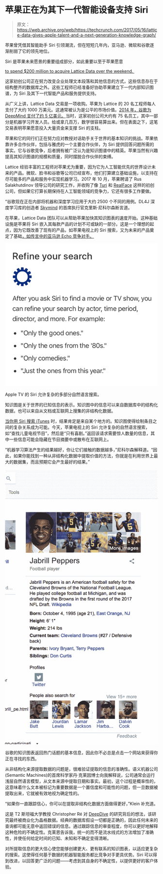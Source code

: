 # 苹果正在为其下一代智能设备支持 Siri 

> 原文：<https://web.archive.org/web/https://techcrunch.com/2017/05/16/lattice-data-gives-apple-talent-and-a-next-generation-knowledge-graph/>

苹果曾凭借其智能助手 Siri 引领潮流，但在短短几年内，亚马逊、微软和谷歌逐渐削弱了它的领先地位。

Siri 是苹果未来愿景的重要组成部分，如此重要以至于苹果愿意

[to spend $200 million to acquire Lattice Data over the weekend. ](https://web.archive.org/web/20221005221426/https://beta.techcrunch.com/2017/05/13/apple-acquires-ai-company-lattice-data-a-specialist-in-unstructured-dark-data/)

这家初创公司正在努力改变企业处理文本段落和其他信息的方式，这些信息存在于结构整齐的数据库之外。这些工程师已经准备好协助苹果建立下一代内部知识图谱，为 Siri 及其下一代智能产品和服务提供支持。

从广义上讲，Lattice Data 交易是一项收购。苹果为 Lattice 的 20 名工程师每人支付了大约 1000 万美元。这通常被认为是公平的市场价值。[2014 年，谷歌为 DeepMind 支付了约 5 亿美元。](https://web.archive.org/web/20221005221426/https://beta.techcrunch.com/2014/01/26/google-deepmind/)当时，这家初创公司大约有 75 名员工，其中一部分是机器学习开发人员。给或拿几百万，数学很容易算出来。但在表面之下，这笔交易表明苹果愿意投入大量资金来支撑 Siri 的支柱。

苹果和它的同行们正在努力应对教授对话助手关于世界的基本知识的挑战。苹果依靠许多合作伙伴，包括与雅虎的一个主要合作伙伴，为 Siri 提供回答问题所需的事实。它与谷歌竞争，后者拥有被广泛认为是知识图谱中的精英。苹果当然有兴趣提高其知识图谱的规模和质量，同时摆脱合作伙伴的束缚。

Lattice 经验丰富的工程师对苹果尤为重要，因为它为人工智能优先的世界设计未来的产品。微软、脸书和谷歌等公司已经宣布，他们打算建立基础设施，以支持在尽可能多的产品和服务中实现机器学习。2017 年 10 月，苹果聘请了 Rus Salakhutdinov 领导公司的研究工作，并收购了像 [Turi](https://web.archive.org/web/20221005221426/https://beta.techcrunch.com/2016/08/05/apple-acquires-turi-a-machine-learning-company/) 和 [RealFace](https://web.archive.org/web/20221005221426/http://www.timesofisrael.com/apple-buys-israels-facial-recognition-firm-realface-report/) 这样的初创公司，但如果它打算长期保持在人工智能领域的竞争力，它还有很多工作要做。

“谷歌现在正在内部将机器和深度学习应用于大约 2500 个不同的用例。DL4J 深度学习库的创造者 [Skymind](https://web.archive.org/web/20221005221426/http://skymind.io/) 的首席执行官克里斯·尼科尔森断言道。

在苹果，Lattice Data 团队可以从帮助苹果加快其知识图表的速度开始。这种基础设施是苹果将 Siri 嵌入其每款产品的计划不可或缺的一部分。这是一个理想的起点，因为它既改善了现有的产品，如苹果电视上的 Siri 搜索，又为未来的产品奠定了基础[，如传言中的亚马逊 Echo 竞争对手。](https://web.archive.org/web/20221005221426/https://beta.techcrunch.com/2016/09/23/apple-home-hub/)

![](img/5e7cac0d1ab1acd0b74565a65d072dcd.png)

Apple TV 的 Siri 允许复杂的多部分自然语言搜索。

知识图是关于世界的已知信息的表示。知识图中的信息可以来自数据库中的结构化数据，也可以来自从文档或互联网上搜集的非结构化数据。

[当你用 Siri 搜索 iTunes](https://web.archive.org/web/20221005221426/https://support.apple.com/en-us/HT205300) 时，结果肯定是来自某个地方的。知识图使得绘制条目之间的复杂关系成为可能。今天，苹果电视上的 Siri 允许复杂的自然语言搜索，如“查找儿童电视节目”，然后是“只有喜剧。”返回该请求需要惊人数量的信息，其中一些信息可能会隐藏在节目摘要中或散布在互联网上。

“机器学习算法产生的结果越好，你让它们接触的数据越多，”尼科尔森解释道。“因此，如果你能找到一种从非结构化数据中提取价值的方法，你就是在利用世界上最大的数据集，而且预期它会产生最好的结果。”

![](img/0bc6b41f0056e58bb447a3223fa5b0ea.png)

谷歌的知识图表返回热门话题的基本信息，因此你不必总是点击一个网站来获得你正在寻找的东西。

从非结构化来源提取数据的问题是，很难验证提取的信息的准确性。语义机器公司(Semantic Machines)的首席科学家丹·克莱因博士向我解释说，公司通常会运行浅层自然语言模型，从文本来源中提取日期和事实。最初，这个过程是概率性的，这意味着什么文本被标记为重要数据是一个置信度和可能性的问题，但一旦数据被提取出来，它就被有效地视为确定性的。

“如果你一直跟踪信心，你可以在提取非结构化数据方面做得更好，”Klein 补充道。

这是 T2 斯坦福大学教授 Christopher Ré 对 [DeepDive](https://web.archive.org/web/20221005221426/http://deepdive.stanford.edu/) 的研究背后的想法，该研究最终被商业化为晶格数据。经典的数据库假设一切都是正确的，因此任何未来的查询都可能无意中返回错误的信息。通过跟踪信息的审查程度，你可以更好地解释这种危险的不确定性。克莱恩告诉我，统一的而不是流水线式的方法增加了准确性，并使任何给定时间的已知、未知和不确定变得清晰。

对所提取信息的更大信心使您能够创建更大、更有联系的知识图表，以适应更复杂的搜索。这使得任何基于数据的机器智能服务都比竞争对手更具优势。Siri 可以得到改进，以回答更广泛的问题——考虑到其自身的不确定性，以提供更好的客户体验。